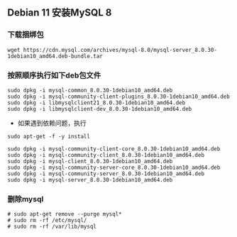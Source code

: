 ## Debian 11 安装MySQL 8

### 下载捆绑包

``` shell
wget https://cdn.mysql.com/archives/mysql-8.0/mysql-server_8.0.30-1debian10_amd64.deb-bundle.tar
```

### 按照顺序执行如下deb包文件

``` shell
sudo dpkg -i mysql-common_8.0.30-1debian10_amd64.deb
sudo dpkg -i mysql-community-client-plugins_8.0.30-1debian10_amd64.deb
sudo dpkg -i libmysqlclient21_8.0.30-1debian10_amd64.deb 
sudo dpkg -i libmysqlclient-dev_8.0.30-1debian10_amd64.deb
```

* 如果遇到依赖问题，执行
``` shell
sudo apt-get -f -y install
```

``` shell
sudo dpkg -i mysql-community-client-core_8.0.30-1debian10_amd64.deb
sudo dpkg -i mysql-community-client_8.0.30-1debian10_amd64.deb
sudo dpkg -i mysql-client_8.0.30-1debian10_amd64.deb
sudo dpkg -i mysql-community-server-core_8.0.30-1debian10_amd64.deb
sudo dpkg -i mysql-community-server_8.0.30-1debian10_amd64.deb
sudo dpkg -i mysql-server_8.0.30-1debian10_amd64.deb
```


### 删除mysql

``` shell
# sudo apt-get remove --purge mysql*
# sudo rm -rf /etc/mysql/
# sudo rm -rf /var/lib/mysql
```

